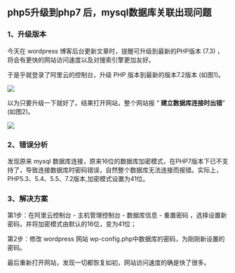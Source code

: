 ## php5升级到php7 后，mysql数据库关联出现问题

### 1、升级版本

今天在 wordpress 博客后台更新文章时，提醒可升级到最新的PHP版本 (7.3) ，将会有更快的网站访问速度以及对搜索引擎更加友好。

于是乎就登录了阿里云的控制台，升级 PHP 版本到最新的版本7.2版本 (如图1)。

![](http://www.jerrychane.com/wp-content/uploads/2019092801.png)

以为只要升级一下就好了。结果打开网站，整个网站报 “ **建立数据库连接时出错**” (如图2)。

![](http://www.jerrychane.com/wp-content/uploads/2019092802.png)

### 2、错误分析

发现原来 mysql 数据库连接，原来16位的数据库加密模式，在PHP7版本下已不支持了，导致连接数据库时密码错误，自然整个数据库无法连接而报错。实际上，PHP5.3、5.4、5.5、7.2版本,加密模式设置为41位。

### 3、解决方案

第1步：在阿里云控制台 - 主机管理控制台 - 数据库信息 - 重置密码 ，选择设置新密码，并将加密模式由默认的16位，变为41位；

第2步：修改 wordpress 网站 wp-config.php中数据库的密码，为刚刚新设置的密码。

最后重新打开网站，发现一切都恢复如初，网站访问速度的确是快了很多。